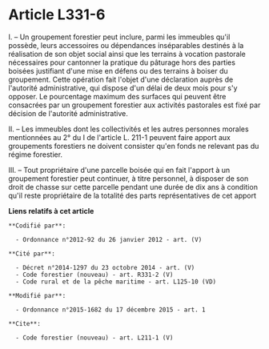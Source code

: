 # Article L331-6

I. – Un groupement forestier peut inclure, parmi les immeubles qu'il possède, leurs accessoires ou dépendances inséparables
destinés à la réalisation de son objet social ainsi que les terrains à vocation pastorale nécessaires pour cantonner la
pratique du pâturage hors des parties boisées justifiant d'une mise en défens ou des terrains à boiser du groupement. Cette
opération fait l'objet d'une déclaration auprès de l'autorité administrative, qui dispose d'un délai de deux mois pour s'y
opposer. Le pourcentage maximum des surfaces qui peuvent être consacrées par un groupement forestier aux activités pastorales
est fixé par décision de l'autorité administrative. 

II. – Les immeubles dont les collectivités et les autres personnes morales mentionnées au 2° du I de l'article L. 211-1
peuvent faire apport aux groupements forestiers ne doivent consister qu'en fonds ne relevant pas du régime forestier. 

III. – Tout propriétaire d'une parcelle boisée qui en fait l'apport à un groupement forestier peut continuer, à titre
personnel, à disposer de son droit de chasse sur cette parcelle pendant une durée de dix ans à condition qu'il reste
propriétaire de la totalité des parts représentatives de cet apport

**Liens relatifs à cet article**

	**Codifié par**:

	  - Ordonnance n°2012-92 du 26 janvier 2012 - art. (V)

	**Cité par**:

	  - Décret n°2014-1297 du 23 octobre 2014 - art. (V)
	  - Code forestier (nouveau) - art. R331-2 (V)
	  - Code rural et de la pêche maritime - art. L125-10 (VD)

	**Modifié par**:

	  - Ordonnance n°2015-1682 du 17 décembre 2015 - art. 1

	**Cite**:

	  - Code forestier (nouveau) - art. L211-1 (V)
